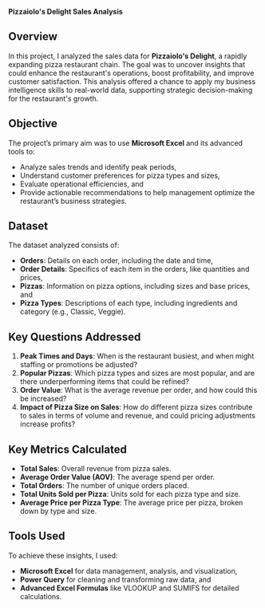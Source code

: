 
**Pizzaiolo's Delight Sales Analysis**


## Overview

In this project, I analyzed the sales data for **Pizzaiolo's Delight**, a rapidly expanding pizza restaurant chain. The goal was to uncover insights that could enhance the restaurant's operations, boost profitability, and improve customer satisfaction. This analysis offered a chance to apply my business intelligence skills to real-world data, supporting strategic decision-making for the restaurant's growth.
## Objective

The project’s primary aim was to use **Microsoft Excel** and its advanced tools to:

- Analyze sales trends and identify peak periods,
- Understand customer preferences for pizza types and sizes,
- Evaluate operational efficiencies, and
- Provide actionable recommendations to help management optimize the restaurant’s business strategies.


## Dataset

The dataset analyzed consists of:

- **Orders**: Details on each order, including the date and time,
- **Order Details**: Specifics of each item in the orders, like quantities and prices,
- **Pizzas**: Information on pizza options, including sizes and base prices, and
- **Pizza Types**: Descriptions of each type, including ingredients and category (e.g., Classic, Veggie).


## Key Questions Addressed

1. **Peak Times and Days**: When is the restaurant busiest, and when might staffing or promotions be adjusted?
2. **Popular Pizzas**: Which pizza types and sizes are most popular, and are there underperforming items that could be refined?
3. **Order Value**: What is the average revenue per order, and how could this be increased?
4. **Impact of Pizza Size on Sales**: How do different pizza sizes contribute to sales in terms of volume and revenue, and could pricing adjustments increase profits?
## Key Metrics Calculated

- **Total Sales**: Overall revenue from pizza sales.
- **Average Order Value (AOV)**: The average spend per order.
- **Total Orders**: The number of unique orders placed.
- **Total Units Sold per Pizza**: Units sold for each pizza type and size.
- **Average Price per Pizza Type**: The average price per pizza, broken down by type and size.
## Tools Used

To achieve these insights, I used:

- **Microsoft Excel** for data management, analysis, and visualization,
- **Power Query** for cleaning and transforming raw data, and
- **Advanced Excel Formulas** like VLOOKUP and SUMIFS for detailed calculations.
